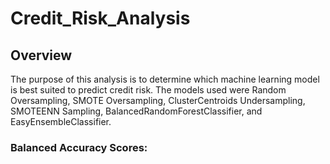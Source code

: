 # Credit_Risk_Analysis

## Overview
The purpose of this analysis is to determine which machine learning model is best suited to predict credit risk. The models used were Random Oversampling, SMOTE Oversampling, ClusterCentroids Undersampling, SMOTEENN Sampling, BalancedRandomForestClassifier, and EasyEnsembleClassifier.

### Balanced Accuracy Scores:
